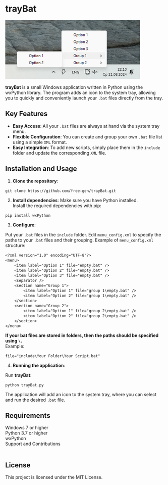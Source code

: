 # trayBat

![trayBat in system tray](/src/example.png)

**trayBat** is a small Windows application written in Python using the wxPython library. The program adds an icon to the system tray, allowing you to quickly and conveniently launch your `.bat` files directly from the tray.

## Key Features

- **Easy Access**: All your `.bat` files are always at hand via the system tray menu.
- **Flexible Configuration**: You can create and group your own `.bat` file list using a simple `XML` format.
- **Easy Integration**: To add new scripts, simply place them in the `include` folder and update the corresponding `XML` file.

## Installation and Usage

1. **Clone the repository**:
```
git clone https://github.com/free-gen/trayBat.git
```

2. **Install dependencies**:
Make sure you have Python installed. <br/>Install the required dependencies with pip:
```
pip install wxPython
```

3. **Configure**:

Put your `.bat` files in the `include` folder.
Edit `menu_config.xml` to specify the paths to your `.bat` files and their grouping.
Example of `menu_config.xml` structure:

```
<?xml version="1.0" encoding="UTF-8"?>
<menu>
	<item label="Option 1" file="empty.bat" />
	<item label="Option 2" file="empty.bat" />
	<item label="Option 3" file="empty.bat" />
	<separator />
	<section name="Group 1">
		<item label="Option 1" file="group 1\empty.bat" />
		<item label="Option 2" file="group 1\empty.bat" />
	</section>
	<section name="Group 2">
		<item label="Option 1" file="group 2\empty.bat" />
		<item label="Option 2" file="group 2\empty.bat" />
	</section>
</menu>
```
**If your bat files are stored in folders, then the paths should be specified using `\`.**<br/>
Example:
```
file="include\Your Folder\Your Script.bat"
```

4. **Running the application**:

Run **trayBat**:

```
python trayBat.py
```

The application will add an icon to the system tray, where you can select and run the desired `.bat` file.

## Requirements

Windows 7 or higher<br/>
Python 3.7 or higher<br/>
wxPython<br/>
Support and Contributions<br/><br/>

## License
This project is licensed under the MIT License.
